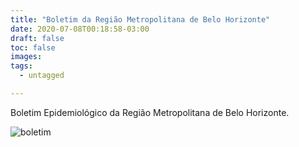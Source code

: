 ```yaml
---
title: "Boletim da Região Metropolitana de Belo Horizonte"
date: 2020-07-08T00:18:58-03:00
draft: false
toc: false
images:
tags: 
  - untagged

---
```


Boletim Epidemiológico da Região Metropolitana de Belo Horizonte.

![boletim](/quad08_07.jpg)


